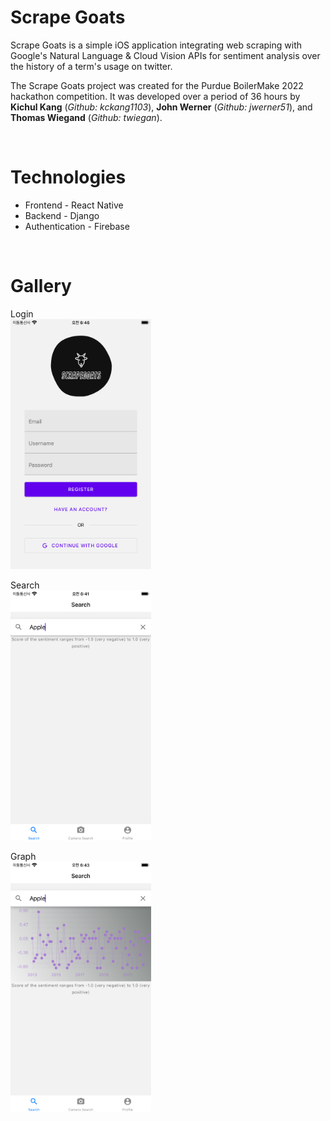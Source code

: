 # Scrape Goats

Scrape Goats is a simple iOS application integrating web scraping with Google's Natural Language & Cloud Vision APIs for sentiment analysis over the history of a term's usage on twitter.

The Scrape Goats project was created for the Purdue BoilerMake 2022 hackathon competition. It was developed over a period of 36 hours by **Kichul Kang** (*Github: kckang1103*), **John Werner** (*Github: jwerner51*), and **Thomas Wiegand** (*Github: twiegan*). 

<br>

# Technologies

- Frontend - React Native
- Backend - Django
- Authentication - Firebase

<br>

# Gallery

Login<br>
<img src="assets/gallery/login.png" width="225" height="400" />

Search<br>
<img src="assets/gallery/search.png" width="225" height="400" />

Graph<br>
<img src="assets/gallery/graph.png" width="225" height="400" />
